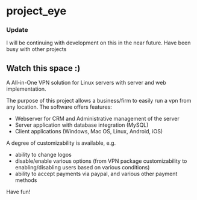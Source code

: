 # project_eye

### Update
I will be continuing with development on this in the near future. Have been busy with other projects

## Watch this space :)

A All-in-One VPN solution for Linux servers with server and web implementation.

The purpose of this project allows a business/firm to easily run a vpn from any location. The software offers features:
 - Webserver for CRM and Administrative management of the server
 - Server application with database integration (MySQL)
 - Client applications (Windows, Mac OS, Linux, Android, iOS) 

A degree of customizability is available, e.g. 
  - ability to change logos
  - disable/enable various options (from VPN package customizability to enabling/disabling users based on various conditions)
  - ability to accept payments via paypal, and various other payment methods

Have fun!
